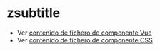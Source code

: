 # zsubtitle

 - Ver [contenido de fichero de componente Vue](./zsubtitle.vue)
 - Ver [contenido de fichero de componente CSS](./zsubtitle.scss)
